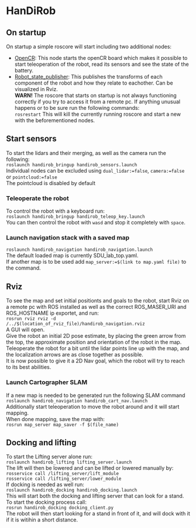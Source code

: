 # HanDiRob

## On startup
On startup a simple roscore will start including two additional nodes: 
- [OpenCR](https://github.com/ROBOTIS-GIT/OpenCR): This node starts the openCR board which makes it possible to start teleoperation of the robot, read its sensors and see the state of the battery.
- [Robot_state_publisher](http://wiki.ros.org/robot_state_publisher): This publishes the transforms of each component of the robot and how they relate to eachother. Can be visualized in Rviz.  
**WARN!** The roscore that starts on startup is not always functioning correctly if you try to access it from a remote pc. If anything unusual happens or to be sure run the following commands:  
`rosrestart`
This will kill the currently running roscore and start a new with the beforementioned nodes.

## Start sensors
To start the lidars and their merging, as well as the camera run the following:  
`roslaunch handirob_bringup handirob_sensors.launch`  
Individual nodes can be excluded using `dual_lidar:=false`, `camera:=false` or `pointcloud:=false`  
The pointcloud is disabled by default

### Teleoperate the robot
To control the robot with a keyboard run:  
`roslaunch handirob_bringup handirob_teleop_key.launch`  
You can then control the robot with `wasd` and stop it completely with `space`.

### Launch navigation stack with a saved map

`roslaunch handirob_navigation handirob_navigation.launch`  
The default loaded map is currently SDU_lab_top.yaml.  
If another map is to be used add `map_server:=$(link to map.yaml file)` to the command.  

## Rviz
To see the map and set initial positionts and goals to the robot, start Rviz on a remote pc with ROS installed as well as the correct ROS_MASER_URI and ROS_HOSTNAME ip exportet, and run:  
`rosrun rviz rviz -d /../$(location_of_rviz_file)/handirob_navigation.rviz`  
A GUI will open.  
Give the robot an initial 2D pose estimate, by placing the green arrow from the top, the approximate position and orientation of the robot in the map. Teleoperate the robot for a bit until the lidar points line up with the map, and the localization arrows are as close together as possible.  
It is now possible to give it a 2D Nav goal, which the robot will try to reach to its best abilities.  

### Launch Cartographer SLAM
If a new map is needed to be generated run the following SLAM command  
`roslaunch handirob_navigation handirob_cart_nav.launch`  
Additionally start teleoperation to move the robot around and it will start mapping.  
When done mapping, save the map with:  
`rosrun map_server map_saver -f $(file_name)`  

## Docking and lifting
To start the Lifting server alone run:  
`roslaunch handirob_lifting lifting_server.launch`  
The lift will then be lowered and can be lifted or lowered manually by:  
`rosservice call /lifting_server/lift_module`  
`rosservice call /lifting_server/lower_module`  
If docking is needed as well run:  
`roslaunch handirob_docking handirob_docking.launch`  
This will start both the docking and lifting server that can look for a stand.  
To start the docking process call:  
`rosrun handirob_docking docking_client.py`  
The robot will then start looking for a stand in front of it, and will dock with it if it is witihin a short distance.  












